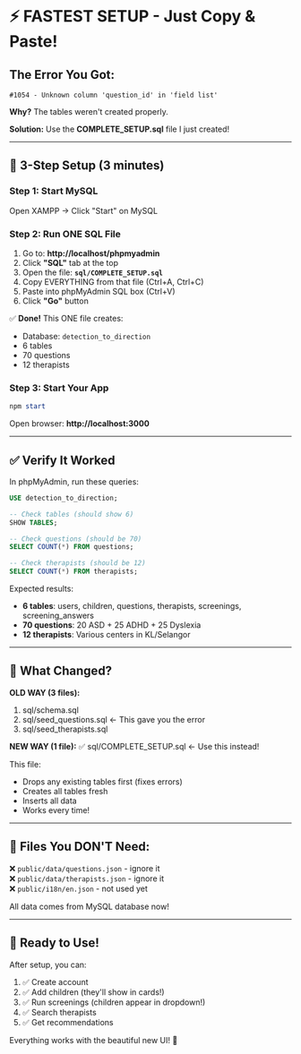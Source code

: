 # ⚡ FASTEST SETUP - Just Copy & Paste!

## The Error You Got:
`#1054 - Unknown column 'question_id' in 'field list'`

**Why?** The tables weren't created properly.

**Solution:** Use the **COMPLETE_SETUP.sql** file I just created!

---

## 🚀 3-Step Setup (3 minutes)

### Step 1: Start MySQL
Open XAMPP → Click "Start" on MySQL

### Step 2: Run ONE SQL File
1. Go to: **http://localhost/phpmyadmin**
2. Click **"SQL"** tab at the top
3. Open the file: **`sql/COMPLETE_SETUP.sql`**
4. Copy EVERYTHING from that file (Ctrl+A, Ctrl+C)
5. Paste into phpMyAdmin SQL box (Ctrl+V)
6. Click **"Go"** button

✅ **Done!** This ONE file creates:
- Database: `detection_to_direction`
- 6 tables
- 70 questions
- 12 therapists

### Step 3: Start Your App
```powershell
npm start
```

Open browser: **http://localhost:3000**

---

## ✅ Verify It Worked

In phpMyAdmin, run these queries:

```sql
USE detection_to_direction;

-- Check tables (should show 6)
SHOW TABLES;

-- Check questions (should be 70)
SELECT COUNT(*) FROM questions;

-- Check therapists (should be 12)
SELECT COUNT(*) FROM therapists;
```

Expected results:
- **6 tables**: users, children, questions, therapists, screenings, screening_answers
- **70 questions**: 20 ASD + 25 ADHD + 25 Dyslexia
- **12 therapists**: Various centers in KL/Selangor

---

## 🎯 What Changed?

**OLD WAY (3 files):**
1. sql/schema.sql
2. sql/seed_questions.sql ← This gave you the error
3. sql/seed_therapists.sql

**NEW WAY (1 file):**
✅ sql/COMPLETE_SETUP.sql ← Use this instead!

This file:
- Drops any existing tables first (fixes errors)
- Creates all tables fresh
- Inserts all data
- Works every time!

---

## 📝 Files You DON'T Need:

❌ `public/data/questions.json` - ignore it  
❌ `public/data/therapists.json` - ignore it  
❌ `public/i18n/en.json` - not used yet  

All data comes from MySQL database now!

---

## 🎉 Ready to Use!

After setup, you can:
1. ✅ Create account
2. ✅ Add children (they'll show in cards!)
3. ✅ Run screenings (children appear in dropdown!)
4. ✅ Search therapists
5. ✅ Get recommendations

Everything works with the beautiful new UI! 🎨
